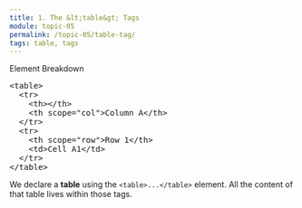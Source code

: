 ```yaml
---
title: 1. The &lt;table&gt; Tags
module: topic-05
permalink: /topic-05/table-tag/
tags: table, tags
---
```


<div class="divider-heading"></div>


<div id="code-heading">Element Breakdown <i class="fas fa-battery-empty"></i></div>
<pre id="breakdown-block">
<span class="pulsate">&lt;table&gt;</span>
  &lt;tr&gt;
    &lt;th&gt;&lt;/th&gt;
    &lt;th scope="col"&gt;Column A&lt;/th&gt;
  &lt;/tr&gt;
  &lt;tr&gt;
    &lt;th scope="row"&gt;Row 1&lt;/th&gt;
    &lt;td&gt;Cell A1&lt;/td&gt;
  &lt;/tr&gt;
<span class="pulsate">&lt;/table&gt;</span>
</pre>


We declare a **table** using the `<table>...</table>` element. All the content of that table lives within those tags.
